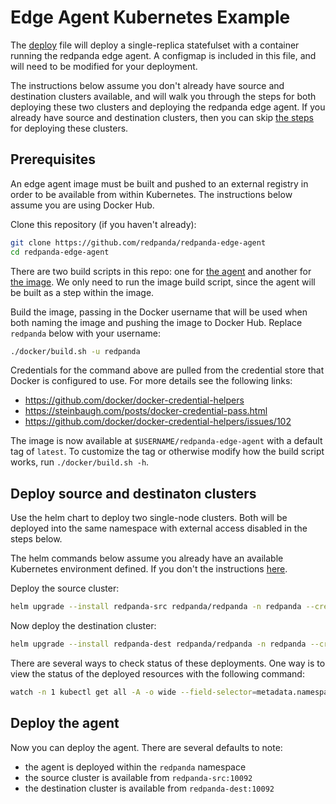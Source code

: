 
# Edge Agent Kubernetes Example

The [deploy](deploy.yaml) file will deploy a single-replica statefulset with a container running the redpanda edge agent. A configmap is included in this file, and will need to be modified for your deployment.

The instructions below assume you don't already have source and destination clusters available, and will walk you through the steps for both deploying these two clusters and deploying the redpanda edge agent. If you already have source and destination clusters, then you can skip [the steps](#deploy-source-and-destinaton-clusters) for deploying these clusters.

## Prerequisites

An edge agent image must be built and pushed to an external registry in order to be available from within Kubernetes. The instructions below assume you are using Docker Hub.

Clone this repository (if you haven't already):

```bash
git clone https://github.com/redpanda/redpanda-edge-agent
cd redpanda-edge-agent
```

There are two build scripts in this repo: one for [the agent](../build.sh) and another for [the image](../docker/build.sh). We only need to run the image build script, since the agent will be built as a step within the image.

Build the image, passing in the Docker username that will be used when both naming the image and pushing the image to Docker Hub. Replace `redpanda` below with your username:
```bash
./docker/build.sh -u redpanda
```

Credentials for the command above are pulled from the credential store that Docker is configured to use. For more details see the following links:
- https://github.com/docker/docker-credential-helpers
- https://steinbaugh.com/posts/docker-credential-pass.html
- https://github.com/docker/docker-credential-helpers/issues/102

The image is now available at `$USERNAME/redpanda-edge-agent` with a default tag of `latest`. To customize the tag or otherwise modify how the build script works, run `./docker/build.sh -h`.

## Deploy source and destinaton clusters

Use the helm chart to deploy two single-node clusters. Both will be deployed into the same namespace with external access disabled in the steps below. 

The helm commands below assume you already have an available Kubernetes environment defined. If you don't the instructions [here](https://docs.redpanda.com/docs/platform/quickstart/kubernetes-qs-dev/#create-a-kubernetes-cluster).

Deploy the source cluster:
```bash
helm upgrade --install redpanda-src redpanda/redpanda -n redpanda --create-namespace --set "statefulset.replicas=1" --set "external.enabled=false"
```

Now deploy the destination cluster:
```bash
helm upgrade --install redpanda-dest redpanda/redpanda -n redpanda --create-namespace --set "statefulset.replicas=1" --set "external.enabled=false"
```

There are several ways to check status of these deployments. One way is to view the status of the deployed resources with the following command:

```bash
watch -n 1 kubectl get all -A -o wide --field-selector=metadata.namespace=redpanda
```

## Deploy the agent

Now you can deploy the agent. There are several defaults to note:
- the agent is deployed within the `redpanda` namespace
- the source cluster is available from `redpanda-src:10092`
- the destination cluster is available from `redpanda-dest:10092`
